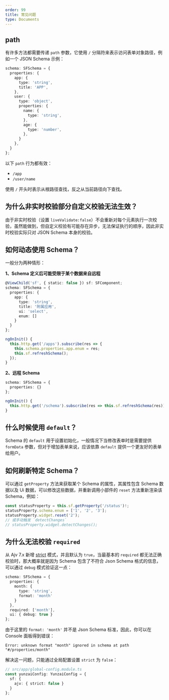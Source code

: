 ```yaml
---
order: 99
title: 常见问题
type: Documents
---
```


## path

有许多方法都需要传递 `path` 参数，它使用 `/` 分隔符来表示访问表单对象路径，例如一个 JSON Schema 示例：

```ts
schema: SFSchema = {
  properties: {
    app: {
      type: 'string',
      title: 'APP',
    },
    user: {
      type: 'object',
      properties: {
        name: {
          type: 'string',
        },
        age: {
          type: 'number',
        },
      }
    },
  }
};
```

以下 `path` 行为都有效：

- `/app`
- `/user/name`

使用 `/` 开头时表示从根路径查找，反之从当前路径向下查找。

## 为什么非实时校验部分自定义校验无法生效？

由于非实时校验（设置 `liveValidate:false`）不会重新对每个元素执行一次校验，虽然能做到，但自定义校验有可能存在异步，无法保证执行的顺序，因此非实时校验实际只对 JSON Schema 本身的校验。

## 如何动态使用 Schema？

一般分为两种情形：

**1、Schema 定义后可能受限于某个数据来自远程**

```ts
@ViewChild('sf', { static: false }) sf: SFComponent;
schema: SFSchema = {
  properties: {
    app: {
      type: 'string',
      title: '附属应用',
      ui: 'select',
      enum: []
    }
  }
};

ngOnInit() {
  this.http.get('/apps').subscribe(res => {
    this.schema.properties.app.enum = res;
    this.sf.refreshSchema();
  });
}
```

**2、远程 Schema**

```ts
schema: SFSchema = {
  properties: {}
};

ngOnInit() {
  this.http.get('/schema').subscribe(res => this.sf.refreshSchema(res));
}
```

## 什么时候使用 `default`？

Schema 的 `default` 用于设置初始化，一般情况下当修改表单时是需要提供 `formData` 参数，但对于增加表单来说，应该依靠 `default` 提供一个更友好的表单给用户。

## 如何刷新特定 Schema？

可以通过 `getProperty` 方法来获取某个 Schema 的属性，其属性包含 Schema 数据以及 Ui 数据，可以修改这些数据，并重新调用小部件的 `reset` 方法重新渲染该 Schema，例如：

```ts
const statusProperty = this.sf.getProperty('/status')!;
statusProperty.schema.enum = ['1', '2', '3'];
statusProperty.widget.reset('2');
// 或手动触发 `detectChanges`
// statusProperty.widget.detectChanges();
```

## 为什么无法校验 `required`

从 Ajv 7.x 新增 [strict](https://ajv.js.org/options.html#strict-mode-options) 模式，并且默认为 `true`，当最基本的 `required` 都无法正确校验时，那大概率就是因为 Schema 包含了不符合 Json Schema 格式的信息，可以通过 `debug` 模式验证这一点：

```ts
schema: SFSchema = {
  properties: {
    month: {
      type: 'string',
      format: 'month'
    }
  },
  required: ['month'],
  ui: { debug: true }
};
```

由于这里的 `format: 'month'` 并不是 Json Schema 标准，因此，你可以在 Console 面板得到错误：

```
Error: unknown format "month" ignored in schema at path "#/properties/month"
```

解决这一问题，只能通过全局配置设置 `strict` 为 `false`：

```ts
// src/app/global-config.module.ts
const yunzaiConfig: YunzaiConfig = {
  sf: {
    ajv: { strict: false }
  }
};
```
